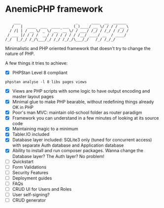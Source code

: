 # AnemicPHP framework

```
    ___                         _      ____  __  ______ 
   /   |  ____  ___  ____ ___  (_)____/ __ \/ / / / __ \
  / /| | / __ \/ _ \/ __ `__ \/ / ___/ /_/ / /_/ / /_/ /
 / ___ |/ / / /  __/ / / / / / / /__/ ____/ __  / ____/ 
/_/  |_/_/ /_/\___/_/ /_/ /_/_/\___/_/   /_/ /_/_/      
```

Minimalistic and PHP oriented framework that doesn't try to change the nature of PHP.

A few things it tries to achieve:

- [x] PHPStan Level 8 compliant

```
phpstan analyse -l 8 libs pages views
```
- [x] Views are PHP scripts with some logic to have output encoding and master layout pages
- [x] Minimal glue to make PHP bearable, without redefining things already OK in PHP
- [x] Poor's man MVC: maintain old-school folder as router paradigm
- [x] Framework you can understand in a few minutes of looking at its source code
- [x] Maintaining magic to a minimum
- [x] Tabler.IO included
- [x] Database layer included: SQLite3 only (tuned for concurrent access) with separate Auth database and Application database
- [x] Ability to install and run composer packages. Wanna change the Database layer? The Auth layer? No problem!
- [ ] Quickstart
- [ ] Form Validations
- [ ] Security Features
- [ ] Deployment guides
- [ ] FAQs
- [ ] CRUD UI for Users and Roles
- [ ] User self-signing?
- [ ] CRUD generator